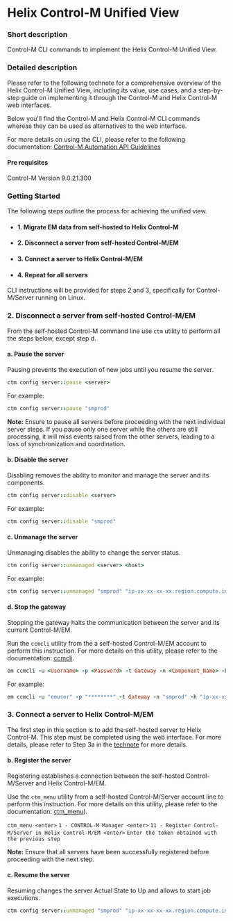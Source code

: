 # Helix Control-M Unified View

### Short description
Control-M CLI commands to implement the Helix Control-M Unified View.
 
### Detailed description

Please refer to the following technote for a comprehensive overview of the Helix Control-M Unified View, 
including its value, use cases, and a step-by-step guide on implementing it through the Control-M and Helix Control-M web interfaces.

Below you'll find the Control-M and Helix Control-M CLI commands whereas they can be used as alternatives to the web interface. 

For more details on using the CLI, please refer to the following documentation: [Control-M Automation API Guidelines](https://documents.bmc.com/supportu/API/Monthly/en-US/Documentation/Automation_API_Guidelines.htm?)

#### Pre requisites

Control-M Version 9.0.21.300

### Getting Started

The following steps outline the process for achieving the unified view. 

* #### 1. Migrate EM data from self-hosted to Helix Control-M
* #### 2. Disconnect a server from self-hosted Control-M/EM
* #### 3. Connect a server to Helix Control-M/EM
* #### 4. Repeat for all servers

CLI instructions will be provided for steps 2 and 3, specifically for Control-M/Server running on Linux. 

### 2. Disconnect a server from self-hosted Control-M/EM

From the self-hosted Control-M command line use `ctm` utility to perform all the steps below, except step d.

#### a. Pause the server
Pausing prevents the execution of new jobs until you resume the server.

```ruby 
ctm config server::pause <server>
```

For example:

```ruby 
ctm config server::pause "smprod"
```
**Note:** Ensure to pause all servers before proceeding with the next individual server steps. If you pause only one server while the others are still processing, it will miss events raised from the other servers, leading to a loss of synchronization and coordination.

#### b. Disable the server
Disabling removes the ability to monitor and manage the server and its components.

```ruby 
ctm config server::disable <server>
```

For example:

```ruby 
ctm config server::disable "smprod"
```

#### c. Unmanage the server
Unmanaging disables the ability to change the server status.

```ruby 
ctm config server::unmanaged <server> <host>
```

For example:

```ruby 
ctm config server::unmanaged "smprod" "ip-xx-xx-xx-xx.region.compute.internal"
```

#### d. Stop the gateway
Stopping the gateway halts the communication between the server and its current Control-M/EM.

Run the `ccmcli` utility from the a self-hosted Control-M/EM account to perform this instruction. 
For more details on this utility, please refer to the documentation: [ccmcli](https://documents.bmc.com/supportu/9.0.21.300/en-US/Documentation/Utilities/ccmcli.htm?).

```ruby 
em ccmcli -u <Username> -p <Password> -t Gateway -n <Component_Name> -h <Component_Host> -cmd stop
```

For example:

```ruby
em ccmcli -u "emuser" -p "********" -t Gateway -n "smprod" -h "ip-xx-xx-xx-xx.region.compute.internal" -cmd stop
```

### 3. Connect a server to Helix Control-M/EM

The first step in this section is to add the self-hosted server to Helix Control-M. 
This step must be completed using the web interface. For more details, please refer to Step 3a in the [technote](tbd) for more details.

#### b.	Register the server
Registering establishes a connection between the self-hosted Control-M/Server and Helix Control-M/EM.

Use the `ctm_menu` utility from a self-hosted Control-M/Server account line to perform this instruction. 
For more details on this utility, please refer to the documentation: [ctm_menu](https://documents.bmc.com/supportu/9.0.21.300/en-US/Documentation/Utilities/ctm_menu.htm)).

`ctm_menu <enter>`
`1 - CONTROL-M Manager <enter>`
`11 - Register Control-M/Server in Helix Control-M/EM <enter>`
`Enter the token obtained with the previous step`

**Note:** Ensure that all servers have been successfully registered before proceeding with the next step.

#### c.	Resume the server
Resuming changes the server Actual State to Up and allows to start job executions.

```ruby 
ctm config server::unmanaged "smprod" "ip-xx-xx-xx-xx.region.compute.internal"
```

